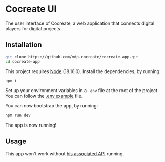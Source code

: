 # Cocreate UI
The user interface of Cocreate, a web application that connects digital players for digital projects.

## Installation
```zsh
git clone https://github.com/mdp-cocreate/cocreate-app.git
cd cocreate-app
```

This project requires [Node](https://nodejs.org/en) (18.16.0).
Install the dependencies, by running:
```zsh
npm i
```

Set up your environment variables in a `.env` file at the root of the project. You can follow the [.env.example](.env.example) file.

You can now bootstrap the app, by running:
```zsh
npm run dev
```

The app is now running!

## Usage
This app won't work without [his associated API](https://github.com/mdp-cocreate/cocreate-api) running.
